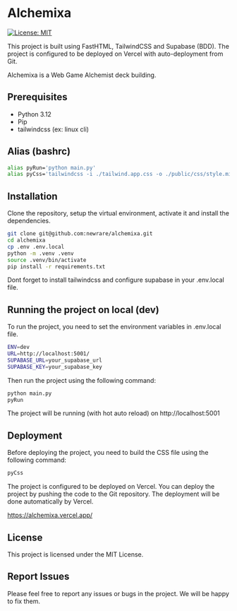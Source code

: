 # Alchemixa

[![License: MIT](https://img.shields.io/badge/License-MIT-yellow.svg)](https://opensource.org/licenses/MIT)

This project is built using FastHTML, TailwindCSS and Supabase (BDD). The project is configured to be deployed on Vercel with auto-deployment from Git.

Alchemixa is a Web Game Alchemist deck building.



## Prerequisites

- Python 3.12
- Pip
- tailwindcss (ex: linux cli)



## Alias (bashrc)

```bash
alias pyRun='python main.py'
alias pyCss='tailwindcss -i ./tailwind.app.css -o ./public/css/style.min.css --minify'
```



## Installation

Clone the repository, setup the virtual environment, activate it and install the dependencies.

```bash
git clone git@github.com:newrare/alchemixa.git
cd alchemixa
cp .env .env.local
python -m .venv .venv
source .venv/bin/activate
pip install -r requirements.txt
```
Dont forget to install tailwindcss and configure supabase in your .env.local file.



## Running the project on local (dev)

To run the project, you need to set the environment variables in .env.local file.

```bash
ENV=dev
URL=http://localhost:5001/
SUPABASE_URL=your_supabase_url
SUPABASE_KEY=your_supabase_key
```

Then run the project using the following command:

```bash
python main.py
pyRun
```

The project will be running (with hot auto reload) on http://localhost:5001



## Deployment

Before deploying the project, you need to build the CSS file using the following command:

```bash
pyCss
```

The project is configured to be deployed on Vercel. You can deploy the project by pushing the code to the Git repository. The deployment will be done automatically by Vercel.

https://alchemixa.vercel.app/



## License

This project is licensed under the MIT License.



## Report Issues

Please feel free to report any issues or bugs in the project. We will be happy to fix them.
